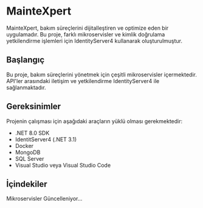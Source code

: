 # MainteXpert

MainteXpert, bakım süreçlerini dijitalleştiren ve optimize eden bir uygulamadır. Bu proje, farklı mikroservisler ve kimlik doğrulama yetkilendirme işlemleri için IdentityServer4 kullanarak oluşturulmuştur.

## Başlangıç

Bu proje, bakım süreçlerini yönetmek için çeşitli mikroservisler içermektedir. API'ler arasındaki iletişim ve yetkilendirme IdentityServer4 ile sağlanmaktadır.

## Gereksinimler

Projenin çalışması için aşağıdaki araçların yüklü olması gerekmektedir:

- .NET 8.0 SDK
- IdentitServer4 (.NET 3.1)
- Docker
- MongoDB
- SQL Server
- Visual Studio veya Visual Studio Code

## İçindekiler

Mikroservisler
Güncelleniyor...
